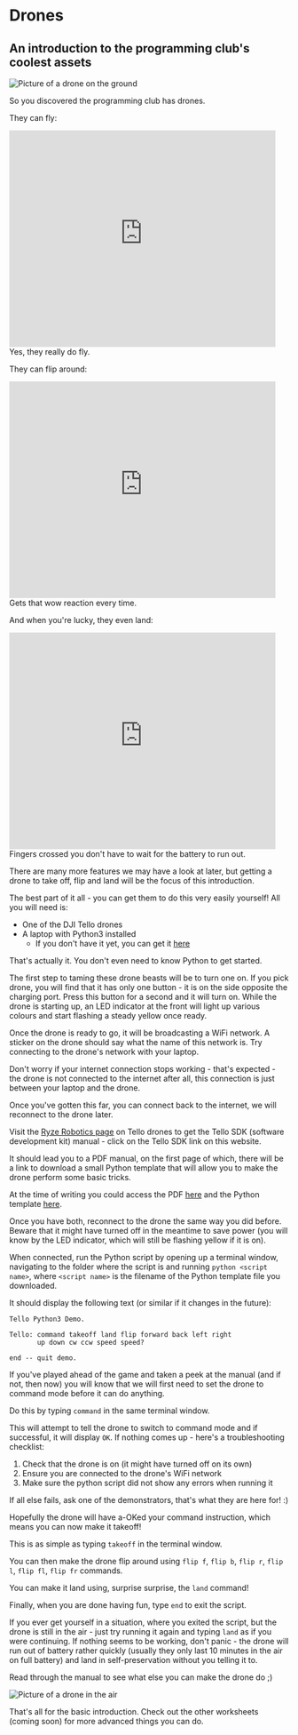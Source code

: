 # Drones

## An introduction to the programming club's coolest assets

![Picture of a drone on the ground][drone on ground]

So you discovered the programming club has drones.

They can fly:
<iframe  title="Short clip of a drone flying" width="480" height="390" src="https://raw.githubusercontent.com/vsee/uoe_programmingclub/master/projects/drones/fly.mp4" frameborder="0" allowfullscreen></iframe>
Yes, they really do fly.

They can flip around:
<iframe  title="Short clip of a drone flipping over" width="480" height="390" src="https://raw.githubusercontent.com/vsee/uoe_programmingclub/master/projects/drones/flip.mp4" frameborder="0" allowfullscreen></iframe>
Gets that wow reaction every time.

And when you're lucky, they even land:
<iframe  title="Short clip of a drone landing" width="480" height="390" src="https://raw.githubusercontent.com/vsee/uoe_programmingclub/master/projects/drones/land.mp4" frameborder="0" allowfullscreen></iframe>
Fingers crossed you don't have to wait for the battery to run out.

There are many more features we may have a look at later, but getting a drone to take off, flip and land will be the focus of this introduction.

The best part of it all - you can get them to do this very easily yourself!
All you will need is:

- One of the DJI Tello drones
- A laptop with Python3 installed
  - If you don't have it yet, you can get it [here][Python page]

That's actually it. You don't even need to know Python to get started.

The first step to taming these drone beasts will be to turn one on.
If you pick drone, you will find that it has only one button - it is on the side opposite the charging port. Press this button for a second and it will turn on. While the drone is starting up, an LED indicator at the front will light up various colours and start flashing a steady yellow once ready.

Once the drone is ready to go, it will be broadcasting a WiFi network.
A sticker on the drone should say what the name of this network is.
Try connecting to the drone's network with your laptop.

Don't worry if your internet connection stops working - that's expected - the drone is not connected to the internet after all, this connection is just between your laptop and the drone.

Once you've gotten this far, you can connect back to the internet, we will reconnect to the drone later.

Visit the [Ryze Robotics page][Ryze page] on Tello drones to get the Tello SDK (software development kit) manual - click on the Tello SDK link on this website.

It should lead you to a PDF manual, on the first page of which, there will be a link to download a small Python template that will allow you to make the drone perform some basic tricks.

At the time of writing you could access the PDF [here][Tello SDK manual] and the Python template [here][Tello SDK template].

Once you have both, reconnect to the drone the same way you did before. Beware that it might have turned off in the meantime to save power (you will know by the LED indicator, which will still be flashing yellow if it is on).

When connected, run the Python script by opening up a terminal window, navigating to the folder where the script is and running `python <script name>`, where `<script name>` is the filename of the Python template file you downloaded.

It should display the following text (or similar if it changes in the future):

```shell
Tello Python3 Demo.

Tello: command takeoff land flip forward back left right 
       up down cw ccw speed speed?

end -- quit demo.
```

If you've played ahead of the game and taken a peek at the manual (and if not, then now) you will know that we will first need to set the drone to command mode before it can do anything.

Do this by typing `command` in the same terminal window.

This will attempt to tell the drone to switch to command mode and if successful, it will display `OK`.
If nothing comes up - here's a troubleshooting checklist:

1. Check that the drone is on (it might have turned off on its own)
2. Ensure you are connected to the drone's WiFi network
3. Make sure the python script did not show any errors when running it

If all else fails, ask one of the demonstrators, that's what they are here for! :)

Hopefully the drone will have a-OKed your command instruction, which means you can now make it takeoff!

This is as simple as typing `takeoff` in the terminal window.

You can then make the drone flip around using `flip f`, `flip b`, `flip r`, `flip l`, `flip fl`, `flip fr` commands.

You can make it land using, surprise surprise, the `land` command!

Finally, when you are done having fun, type `end` to exit the script.

If you ever get yourself in a situation, where you exited the script, but the drone is still in the air - just try running it again and typing `land` as if you were continuing.
If nothing seems to be working, don't panic - the drone will run out of battery rather quickly (usually they only last 10 minutes in the air on full battery) and land in self-preservation without you telling it to.

Read through the manual to see what else you can make the drone do ;)

![Picture of a drone in the air][drone in air]

That's all for the basic introduction. Check out the other worksheets (coming soon) for more advanced things you can do.

[drone on ground]: https://raw.githubusercontent.com/vsee/uoe_programmingclub/master/projects/drones/drone%20on%20ground.jpg "One of those super cool drones!"
[Python page]: https://www.python.org/downloads/
[Ryze page]: https://www.ryzerobotics.com/tello/downloads
[Tello SDK manual]: https://terra-1-g.djicdn.com/2d4dce68897a46b19fc717f3576b7c6a/Tello%20%E7%BC%96%E7%A8%8B%E7%9B%B8%E5%85%B3/For%20Tello/Tello%20SDK%20Documentation%20EN_1.3_1122.pdf
[Tello SDK template]: https://terra-1-g.djicdn.com/2d4dce68897a46b19fc717f3576b7c6a/Tello%20%E7%BC%96%E7%A8%8B%E7%9B%B8%E5%85%B3/Both/Tello3(1).py
[drone in air]: https://raw.githubusercontent.com/vsee/uoe_programmingclub/master/projects/drones/drone%20in%20air.jpg "You've done it all! Congratulations"
